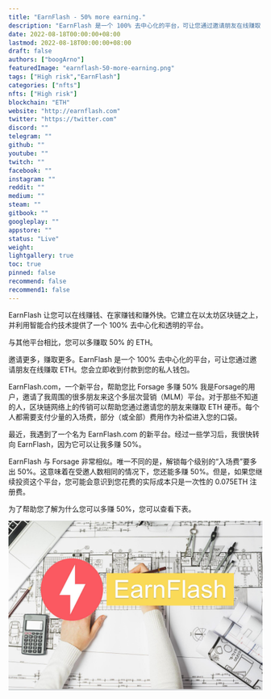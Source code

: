 ```yaml
---
title: "EarnFlash - 50% more earning."
description: "EarnFlash 是一个 100% 去中心化的平台，可让您通过邀请朋友在线赚取 ETH。您会立即收到付款到您的私人钱包。"
date: 2022-08-18T00:00:00+08:00
lastmod: 2022-08-18T00:00:00+08:00
draft: false
authors: ["boogArno"]
featuredImage: "earnflash-50-more-earning.png"
tags: ["High risk","EarnFlash"]
categories: ["nfts"]
nfts: ["High risk"]
blockchain: "ETH"
website: "http://earnflash.com"
twitter: "https://twitter.com"
discord: ""
telegram: ""
github: ""
youtube: ""
twitch: ""
facebook: ""
instagram: ""
reddit: ""
medium: ""
steam: ""
gitbook: ""
googleplay: ""
appstore: ""
status: "Live"
weight: 
lightgallery: true
toc: true
pinned: false
recommend: false
recommend1: false
---
```

EarnFlash 让您可以在线赚钱、在家赚钱和赚外快。它建立在以太坊区块链之上，并利用智能合约技术提供了一个 100% 去中心化和透明的平台。

与其他平台相比，您可以多赚取 50% 的 ETH。

邀请更多，赚取更多。EarnFlash 是一个 100% 去中心化的平台，可让您通过邀请朋友在线赚取 ETH。您会立即收到付款到您的私人钱包。

EarnFlash.com，一个新平台，帮助您比 Forsage 多赚 50%
我是Forsage的用户，邀请了我周围的很多朋友来这个多层次营销（MLM）平台。对于那些不知道的人，区块链网络上的传销可以帮助您通过邀请您的朋友来赚取 ETH 硬币。每个人都需要支付少量的入场费，部分（或全部）费用作为补偿进入您的口袋。

最近，我遇到了一个名为 EarnFlash.com 的新平台。经过一些学习后，我很快转向 EarnFlash，因为它可以让我多赚 50%。

EarnFlash 与 Forsage 非常相似。唯一不同的是，解锁每个级别的“入场费”要多出 50%。这意味着在受邀人数相同的情况下，您还能多赚 50%。但是，如果您继续投资这个平台，您可能会意识到您花费的实际成本只是一次性的 0.075ETH 注册费。

为了帮助您了解为什么您可以多赚 50%，您可以查看下表。

![earnflash50moreearning-dapp-high-risk-ethereum-image1_5b8e98ac767e4794114710edee4e4b41](earnflash50moreearning-dapp-high-risk-ethereum-image1_5b8e98ac767e4794114710edee4e4b41.png)